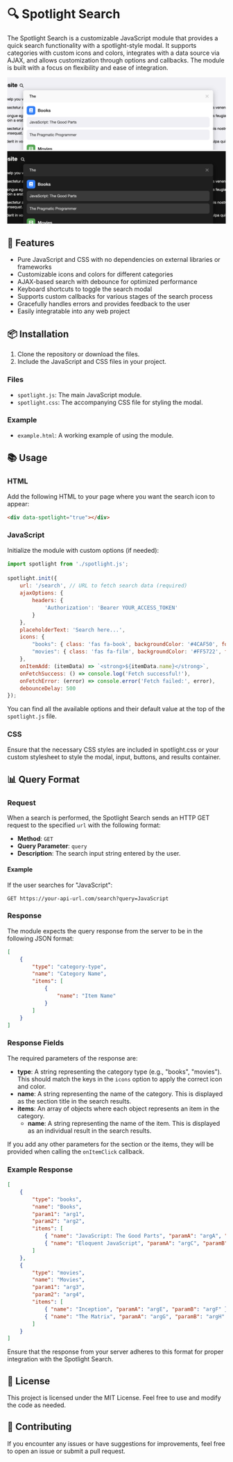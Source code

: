 # 🔍 Spotlight Search

The Spotlight Search is a customizable JavaScript module that provides a quick search functionality with a spotlight-style modal. It supports categories with custom icons and colors, integrates with a data source via AJAX, and allows customization through options and callbacks. The module is built with a focus on flexibility and ease of integration.

![Spotlight Search (light)](./screenshot-light.png)
![Spotlight Search (dark)](./screenshot-dark.png)

## 🚀 Features

- Pure JavaScript and CSS with no dependencies on external libraries or frameworks
- Customizable icons and colors for different categories
- AJAX-based search with debounce for optimized performance
- Keyboard shortcuts to toggle the search modal
- Supports custom callbacks for various stages of the search process
- Gracefully handles errors and provides feedback to the user
- Easily integratable into any web project

## 📦 Installation

1. Clone the repository or download the files.
2. Include the JavaScript and CSS files in your project.

### Files

- `spotlight.js`: The main JavaScript module.
- `spotlight.css`: The accompanying CSS file for styling the modal.

### Example

- `example.html`: A working example of using the module.

## 📚 Usage

### HTML

Add the following HTML to your page where you want the search icon to appear:

```html
<div data-spotlight="true"></div>
```

### JavaScript

Initialize the module with custom options (if needed):

```javascript
import spotlight from './spotlight.js';

spotlight.init({
    url: '/search', // URL to fetch search data (required)
    ajaxOptions: {
        headers: {
            'Authorization': 'Bearer YOUR_ACCESS_TOKEN'
        }
    },
    placeholderText: 'Search here...',
    icons: {
        "books": { class: 'fas fa-book', backgroundColor: '#4CAF50', foregroundColor: '#fff' },
        "movies": { class: 'fas fa-film', backgroundColor: '#FF5722', foregroundColor: '#fff' }
    },
    onItemAdd: (itemData) => `<strong>${itemData.name}</strong>`,
    onFetchSuccess: () => console.log('Fetch successful!'),
    onFetchError: (error) => console.error('Fetch failed:', error),
    debounceDelay: 500
});
```

You can find all the available options and their default value at the top of the `spotlight.js` file.

### CSS

Ensure that the necessary CSS styles are included in spotlight.css or your custom stylesheet to style the modal, input, buttons, and results container.

## 📊 Query Format

### Request

When a search is performed, the Spotlight Search sends an HTTP GET request to the specified `url` with the following format:

- **Method**: `GET`
- **Query Parameter**: `query`
- **Description**: The search input string entered by the user.

#### Example

If the user searches for "JavaScript":

```plaintext
GET https://your-api-url.com/search?query=JavaScript
```

### Response

The module expects the query response from the server to be in the following JSON format:

```json
[
    {
        "type": "category-type",
        "name": "Category Name",
        "items": [
            {
                "name": "Item Name"
            }
        ]
    }
]
```

### Response Fields

The required parameters of the response are:

- **type**: A string representing the category type (e.g., "books", "movies"). This should match the keys in the `icons` option to apply the correct icon and color.
- **name**: A string representing the name of the category. This is displayed as the section title in the search results.
- **items**: An array of objects where each object represents an item in the category.
  - **name**: A string representing the name of the item. This is displayed as an individual result in the search results.

If you add any other parameters for the section or the items, they will be provided when calling the `onItemClick` callback.

### Example Response

```json
[
    {
        "type": "books",
        "name": "Books",
        "param1": "arg1",
        "param2": "arg2",
        "items": [
            { "name": "JavaScript: The Good Parts", "paramA": "argA", "paramB": "argB" },
            { "name": "Eloquent JavaScript", "paramA": "argC", "paramB": "argD" }
        ]
    },
    {
        "type": "movies",
        "name": "Movies",
        "param1": "arg3",
        "param2": "arg4",
        "items": [
            { "name": "Inception", "paramA": "argE", "paramB": "argF" },
            { "name": "The Matrix", "paramA": "argG", "paramB": "argH" }
        ]
    }
]
```

Ensure that the response from your server adheres to this format for proper integration with the Spotlight Search.

## 📜 License

This project is licensed under the MIT License. Feel free to use and modify the code as needed.

## 🤝 Contributing

If you encounter any issues or have suggestions for improvements, feel free to open an issue or submit a pull request.
